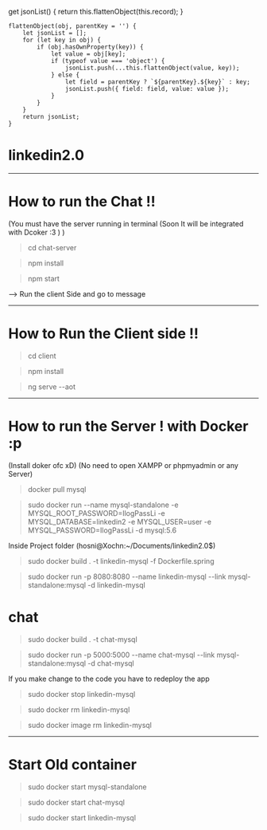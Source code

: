 get jsonList() {
        return this.flattenObject(this.record);
    }

    flattenObject(obj, parentKey = '') {
        let jsonList = [];
        for (let key in obj) {
            if (obj.hasOwnProperty(key)) {
                let value = obj[key];
                if (typeof value === 'object') {
                    jsonList.push(...this.flattenObject(value, key));
                } else {
                    let field = parentKey ? `${parentKey}.${key}` : key;
                    jsonList.push({ field: field, value: value });
                }
            }
        }
        return jsonList;
    }

# linkedin2.0

-----------------------------------------------------------------------------------------------------------------------------

# How to run the Chat !!

(You must have the server running in terminal (Soon It will be integrated with Dcoker :3 ) )

> cd chat-server

> npm install

> npm start

--> Run the client Side and go to message 

-----------------------------------------------------------------------------------------------------------------------------
# How to Run the Client side !!

> cd client

> npm install

> ng serve --aot

-----------------------------------------------------------------------------------------------------------------------------

# How to run the Server ! with Docker :p 
(Install doker ofc xD)
(No need to open XAMPP or phpmyadmin or any Server)

> docker pull mysql

> sudo docker run --name mysql-standalone -e MYSQL_ROOT_PASSWORD=IlogPassLi -e MYSQL_DATABASE=linkedin2 -e MYSQL_USER=user -e MYSQL_PASSWORD=IlogPassLi -d mysql:5.6

Inside Project folder (hosni@Xochn:~/Documents/linkedin2.0$)

> sudo docker build . -t linkedin-mysql -f Dockerfile.spring

> sudo docker run -p 8080:8080 --name linkedin-mysql --link mysql-standalone:mysql -d linkedin-mysql

# chat

> sudo docker build . -t chat-mysql

> sudo docker run -p 5000:5000 --name chat-mysql --link mysql-standalone:mysql -d chat-mysql


If you make change to the code you have to redeploy the app 

> sudo docker stop linkedin-mysql

> sudo docker rm linkedin-mysql

> sudo docker image rm linkedin-mysql


----------------------------------

# Start Old container

> sudo docker start mysql-standalone

> sudo docker start chat-mysql

> sudo docker start linkedin-mysql

